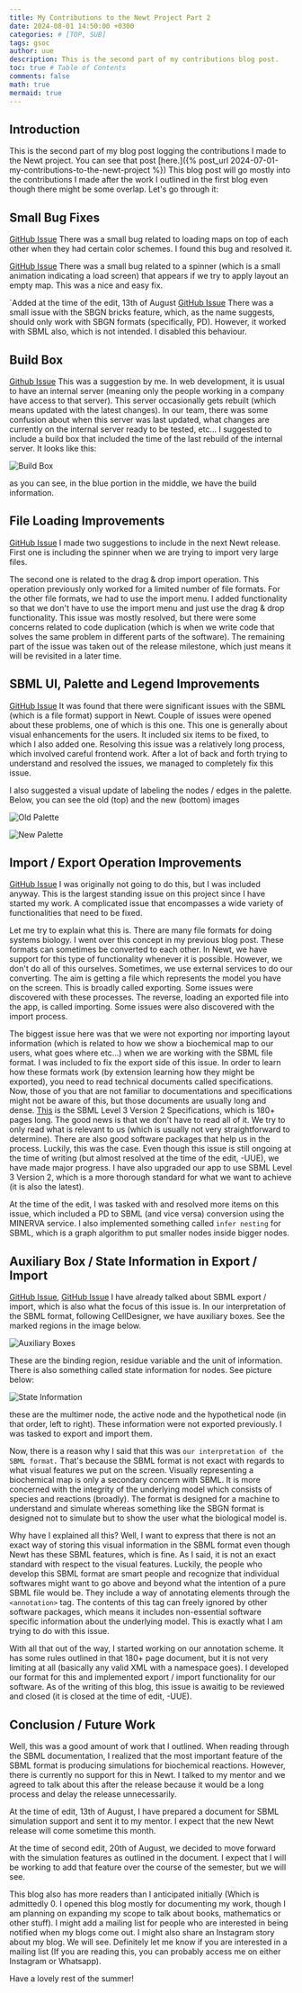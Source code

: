```yaml
---
title: My Contributions to the Newt Project Part 2
date: 2024-08-01 14:50:00 +0300
categories: # [TOP, SUB]
tags: gsoc
author: uue
description: This is the second part of my contributions blog post.
toc: true # Table of Contents
comments: false
math: true
mermaid: true 
---
```


## Introduction
This is the second part of my blog post logging the contributions I made to the Newt project. You can see that post [here.]({% post_url 2024-07-01-my-contributions-to-the-newt-project %}) This blog post will go mostly into the contributions I made after the work I outlined in the first blog even though there might be some overlap. Let's go through it:

## Small Bug Fixes
[GitHub Issue](https://github.com/iVis-at-Bilkent/newt/issues/726) There was a small bug related to loading maps on top of each other when they had certain color schemes. I found this bug and resolved it.

[GitHub Issue](https://github.com/iVis-at-Bilkent/newt/issues/688) There was a small bug related to a spinner (which is a small animation indicating a load screen) that appears if we try to apply layout an empty map. This was a nice and easy fix.

`Added at the time of the edit, 13th of August [GitHub Issue](https://github.com/iVis-at-Bilkent/newt/issues/741) There was a small issue with the SBGN bricks feature, which, as the name suggests, should only work with SBGN formats (specifically, PD). However, it worked with SBML also, which is not intended. I disabled this behaviour.

## Build Box
[Github Issue](https://github.com/iVis-at-Bilkent/newt/issues/731) This was a suggestion by me. In web development, it is usual to have an internal server (meaning only the people working in a company have access to that server). This server occasionally gets rebuilt (which means updated with the latest changes). In our team, there was some confusion about when this server was last updated, what changes are currently on the internal server ready to be tested, etc... I suggested to include a build box that included the time of the last rebuild of the internal server. It looks like this:


![Build Box](/assets/img/buildbox.png)


as you can see, in the blue portion in the middle, we have the build information.

## File Loading Improvements
[GitHub Issue](https://github.com/iVis-at-Bilkent/newt/issues/730) I made two suggestions to include in the next Newt release. First one is including the spinner when we are trying to import very large files. 

The second one is related to the drag & drop import operation. This operation previously only worked for a limited number of file formats. For the other file formats, we had to use the import menu. I added functionality so that we don't have to use the import menu and just use the drag & drop functionality. This issue was mostly resolved, but there were some concerns related to code duplication (which is when we write code that solves the same problem in different parts of the software). The remaining part of the issue was taken out of the release milestone, which just means it will be revisited in a later time.


## SBML UI, Palette and Legend Improvements
[GitHub Issue](https://github.com/iVis-at-Bilkent/newt/issues/734) It was found that there were significant issues with the SBML (which is a file format) support in Newt. Couple of issues were opened about these problems, one of which is this one. This one is generally about visual enhancements for the users. It included six items to be fixed, to which I also added one. Resolving this issue was a relatively long process, which involved careful frontend work. After a lot of back and forth trying to understand and resolved the issues, we managed to completely fix this issue.

I also suggested a visual update of labeling the nodes / edges in the palette. Below, you can see the old (top) and the new (bottom) images


![Old Palette](/assets/img/old-palette.png)


![New Palette](/assets/img/new-palette.png)


## Import / Export Operation Improvements
[GitHub Issue](https://github.com/iVis-at-Bilkent/newt/issues/712) I was originally not going to do this, but I was included anyway. This is the largest standing issue on this project since I have started my work. A complicated issue that encompasses a wide variety of functionalities that need to be fixed. 

Let me try to explain what this is. There are many file formats for doing systems biology. I went over this concept in my previous blog post. These formats can sometimes be converted to each other. In Newt, we have support for this type of functionality whenever it is possible. However, we don't do all of this ourselves. Sometimes, we use external services to do our converting. The aim is getting a file which represents the model you have on the screen. This is broadly called exporting. Some issues were discovered with these processes.
The reverse, loading an exported file into the app, is called importing. Some issues were also discovered with the import process. 

The biggest issue here was that we were not exporting nor importing layout information (which is related to how we show a biochemical map to our users, what goes where etc...) when we are working with the SBML file format. I was included to fix the export side of this issue. In order to learn how these formats work (by extension learning how they might be exported), you need to read technical documents called specifications. Now, those of you that are not familiar to documentations and specifications might not be aware of this, but those documents are usually long and dense. [This](https://sbml.org/specifications/sbml-level-3/version-2/core/release-2/sbml-level-3-version-2-release-2-core.pdf) is the SBML Level 3 Version 2 Specifications, which is 180+ pages long. The good news is that we don't have to read all of it. We try to only read what is relevant to us (which is usually not very straightforward to determine). There are also good software packages that help us in the process. Luckily, this was the case. Even though this issue is still ongoing at the time of writing (but almost resolved at the time of the edit, -UUE), we have made major progress. I have also upgraded our app to use SBML Level 3 Version 2, which is a more thorough standard for what we want to achieve (it is also the latest).

At the time of the edit, I was tasked with and resolved more items on this issue, which included a PD to SBML (and vice versa) conversion using the MINERVA service. I also implemented something called `infer nesting` for SBML, which is a graph algorithm to put smaller nodes inside bigger nodes.


## Auxiliary Box / State Information in Export / Import
[GitHub Issue](https://github.com/iVis-at-Bilkent/newt/issues/738), [GitHub Issue](https://github.com/iVis-at-Bilkent/newt/issues/739) I have already talked about SBML export / import, which is also what the focus of this issue is. In our interpretation of the SBML format, following CellDesigner, we have auxiliary boxes. See the marked regions in the image below.


![Auxiliary Boxes](/assets/img/auxbox.png)


These are the binding region, residue variable and the unit of information. There is also something called state information for nodes. See picture below:


![State Information](/assets/img/stateinfo.png)


these are the multimer node, the active node and the hypothetical node (in that order, left to right). These information were not exported previously. I was tasked to export and import them.

Now, there is a reason why I said that this was `our interpretation of the SBML format.` That's because the SBML format is not exact with regards to what visual features we put on the screen. Visually representing a biochemical map is only a secondary concern with SBML. It is more concerned with the integrity of the underlying model which consists of species and reactions (broadly). The format is designed for a machine to understand and simulate whereas something like the SBGN format is designed not to simulate but to show the user what the biological model is. 

Why have I explained all this? Well, I want to express that there is not an exact way of storing this visual information in the SBML format even though Newt has these SBML features, which is fine. As I said, it is not an exact standard with respect to the visual features. Luckily, the people who develop this SBML format are smart people and recognize that individual softwares might want to go above and beyond what the intention of a pure SBML file would be. They include a way of annotating elements through the `<annotation>` tag. The contents of this tag can freely ignored by other software packages, which means it includes non-essential software specific information about the underlying model. This is exactly what I am trying to do with this issue. 

With all that out of the way, I started working on our annotation scheme. It has some rules outlined in that 180+ page document, but it is not very limiting at all (basically any valid XML with a namespace goes). I developed our format for this and implemented export / import functionality for our software. As of the writing of this blog, this issue is awaitig to be reviewed and closed (it is closed at the time of edit, -UUE). 


## Conclusion / Future Work
Well, this was a good amount of work that I outlined. When reading through the SBML documentation, I realized that the most important feature of the SBML format is producing simulations for biochemical reactions. However, there is currently no support for this in Newt. I talked to my mentor and we agreed to talk about this after the release because it would be a long process and delay the release unnecessarily. 

At the time of edit, 13th of August, I have prepared a document for SBML simulation support and sent it to my mentor. I expect that the new Newt release will come sometime this month.

At the time of second edit, 20th of August, we decided to move forward with the simulation features as outlined in the document. I expect that I will be working to add that feature over the course of the semester, but we will see.

This blog also has more readers than I anticipated initially (Which is admittedly 0. I opened this blog mostly for documenting my work, though I am planning on expanding my scope to talk about books, mathematics or other stuff). I might add a mailing list for people who are interested in being notified when my blogs come out. I might also share an Instagram story about my blog. We will see. Definitely let me know if you are interested in a mailing list (If you are reading this, you can probably access me on either Instagram or Whatsapp). 

Have a lovely rest of the summer!
